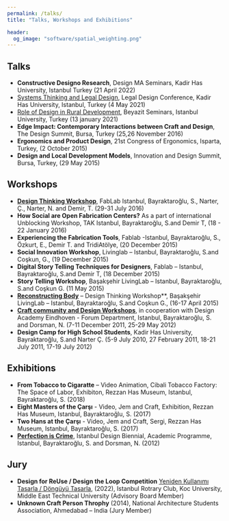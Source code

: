 ```yaml
---
permalink: /talks/
title: "Talks, Workshops and Exhibitions"

header:
  og_image: "software/spatial_weighting.png"
---
```



## Talks

- **Constructive Designo Research**, Design MA Seminars, Kadir Has University, Istanbul Turkey (21 April 2022)
- [Systems Thinking and Legal Design](https://www.youtube.com/watch?v=22bgO8AYAi4), Legal Design Conference, Kadir Has University, Istanbul, Turkey (4 May 2021) 
- [Role of Design in Rural Development](https://www.youtube.com/watch?v=h7L9XQY3e4o), Beyazit Seminars, Istanbul University, Turkey (13 january 2021) 
- **Edge Impact: Contemporary Interactions between Craft and Design**, The Design Summit, Bursa, Turkey (25,26 November 2016)
- **Ergonomics and Product Design**, 21st Congress of Ergonomics, Isparta, Turkey, (2 October 2015)
- **Design and Local Development Models**, Innovation and Design Summit, Bursa, Turkey, (29 May 2015)



## Workshops 

-	[**Design Thinking Workshop**](/images/workshops/mader.png), FabLab Istanbul, Bayraktaroğlu, S., Narter, Ç., Narter, N. and Demir, T. (29-31 July 2016)
-	**How Social are Open Fabrication Centers?** As a part of international Unblocking Workshop, TAK Istanbul, Bayraktaroğlu, S.and Demir T, (18 - 22 January 2016)
-	**Experiencing the Fabrication Tools**, Fablab -Istanbul, Bayraktaroğlu, S., Özkurt, E., Demir T. and TridiAtölye, (20 December 2015)
- **Social Innovation Workshop**, Livinglab – Istanbul, Bayraktaroğlu, S.and Coşkun, G., (19 December 2015)
- **Digital Story Telling Techniques for Designers**, Fablab – Istanbul, Bayraktaroğlu, S.and Demir T, (18 December 2015)
- **Story Telling Workshop**, Başakşehir LivingLab – Istanbul, Bayraktaroğlu, S.and Coşkun G. (11 May 2015)
-	[**Reconstructing Body**](/images/workshops/bedenbozum.jpg) – Design Thinking Workshop**, Başakşehir LivingLab – Istanbul, Bayraktaroğlu, S.and Coşkun G., (16-17 April 2015)
-	[**Craft community and Design Workshops**](/images/workshops/craftcommunitydesign.jpg), in cooperation with Design Academy Eindhoven - Forum Department,  Istanbul, Bayraktaroğlu, S. and Dorsman, N. (7-11 December 2011, 25-29 May 2012)
- **Design Camp for High School Students**, Kadir Has University, Bayraktaroğlu, S.and Narter Ç. (5-9 July 2010, 27 February 2011, 18-21 July 2011, 17-19 July 2012) 


## Exhibitions

-	**From Tobacco to Cigaratte** – Video Animation, Cibali Tobacco Factory: The Space of Labor, Exhibiton, Rezzan Has Museum, Istanbul, Bayraktaroğlu, S. (2018)
-	**Eight Masters of the Çarşı** - Video, Jem and Craft, Exhibition, Rezzan Has Museum, Istanbul, Bayraktaroğlu, S. (2017)
-	**Two Hans at the Çarşı** - Video, Jem and Craft, Sergi, Rezzan Has Museum, Istanbul, Bayraktaroğlu, S. (2017)
-	[**Perfection is Crime**](/images/workshops/perfectioniscrime.png), Istanbul Design Biennial, Academic Programme, Istanbul, Bayraktaroğlu, S. and Dorsman, N. (2012)

## Jury 
-	**Design for ReUse / Design the Loop Competition** [Yeniden Kullanımı Tasarla / Döngüyü Tasarla](https://www.donguyutasarla.com/), (2022), Istanbul Rotrary Club, Koc University, Middle East Technical University (Advisory Board Member)   
-	**Unknown Craft Person Throphy** (2014), National Architecture Students Association, Ahmedabad – India (Jury Member)









